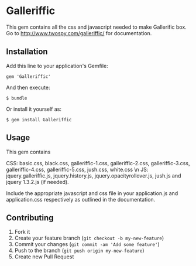 # Galleriffic

This gem contains all the css and javascript needed to make Gallerific box. Go to http://www.twospy.com/galleriffic/ for documentation.

## Installation

Add this line to your application's Gemfile:

    gem 'Galleriffic'

And then execute:

    $ bundle

Or install it yourself as:

    $ gem install Galleriffic

## Usage

This gem contains

 CSS: basic.css, black.css, galleriffic-1.css, galleriffic-2.css, galleriffic-3.css, galleriffic-4.css, galleriffic-5.css, jush.css, white.css \n
 JS: jquery.galleriffic.js, jquery.history.js, jquery.opacityrollover.js, jush.js and jquery 1.3.2.js (if needed).

 Include the appropriate javascript and css file in your application.js and application.css respectively as outlined in the documentation.

## Contributing

1. Fork it
2. Create your feature branch (`git checkout -b my-new-feature`)
3. Commit your changes (`git commit -am 'Add some feature'`)
4. Push to the branch (`git push origin my-new-feature`)
5. Create new Pull Request
